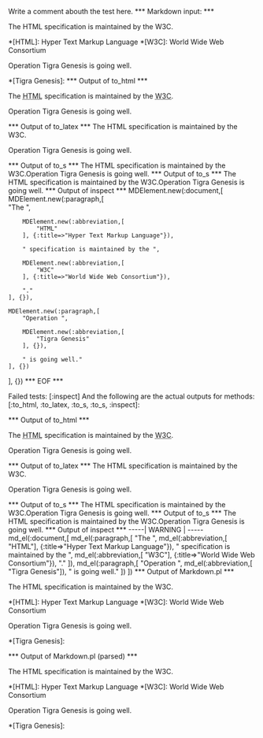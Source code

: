 Write a comment abouth the test here.
*** Markdown input: ***

The HTML specification is maintained by the W3C.

*[HTML]: Hyper Text Markup Language
*[W3C]:  World Wide Web Consortium



Operation Tigra Genesis is going well.

*[Tigra Genesis]:
*** Output of to_html ***
<p>The <abbr title='Hyper Text Markup Language'>HTML</abbr
      > specification is maintained by the <abbr title='World Wide Web Consortium'>W3C</abbr
      >.</p
    ><p>Operation <abbr>Tigra Genesis</abbr
      > is going well.</p
  >
*** Output of to_latex ***
The HTML specification is maintained by the W3C.

Operation Tigra Genesis is going well.


*** Output of to_s ***
The HTML specification is maintained by the W3C.Operation Tigra Genesis is going well.
*** Output of to_s ***
The HTML specification is maintained by the W3C.Operation Tigra Genesis is going well.
*** Output of inspect ***
MDElement.new(:document,[	
	MDElement.new(:paragraph,[	
		"The ",
		
		MDElement.new(:abbreviation,[	
			"HTML"
		], {:title=>"Hyper Text Markup Language"}),
		
		" specification is maintained by the ",
		
		MDElement.new(:abbreviation,[	
			"W3C"
		], {:title=>"World Wide Web Consortium"}),
		
		"."
	], {}),
	
	MDElement.new(:paragraph,[	
		"Operation ",
		
		MDElement.new(:abbreviation,[	
			"Tigra Genesis"
		], {}),
		
		" is going well."
	], {})
], {})
*** EOF ***




Failed tests:   [:inspect] 
And the following are the actual outputs for methods:
   [:to_html, :to_latex, :to_s, :to_s, :inspect]:


*** Output of to_html ***
<p>The <abbr title='Hyper Text Markup Language'>HTML</abbr
      > specification is maintained by the <abbr title='World Wide Web Consortium'>W3C</abbr
      >.</p
    ><p>Operation <abbr>Tigra Genesis</abbr
      > is going well.</p
  >
*** Output of to_latex ***
The HTML specification is maintained by the W3C.

Operation Tigra Genesis is going well.


*** Output of to_s ***
The HTML specification is maintained by the W3C.Operation Tigra Genesis is going well.
*** Output of to_s ***
The HTML specification is maintained by the W3C.Operation Tigra Genesis is going well.
*** Output of inspect ***
-----| WARNING | -----
md_el(:document,[
	md_el(:paragraph,[
		"The ",
		md_el(:abbreviation,[	"HTML"], {:title=>"Hyper Text Markup Language"}),
		" specification is maintained by the ",
		md_el(:abbreviation,[	"W3C"], {:title=>"World Wide Web Consortium"}),
		"."
	]),
	md_el(:paragraph,[
		"Operation ",
		md_el(:abbreviation,[	"Tigra Genesis"]),
		" is going well."
	])
])
*** Output of Markdown.pl ***
<p>The HTML specification is maintained by the W3C.</p>

<p>*[HTML]: Hyper Text Markup Language
*[W3C]:  World Wide Web Consortium</p>

<p>Operation Tigra Genesis is going well.</p>

<p>*[Tigra Genesis]:</p>

*** Output of Markdown.pl (parsed) ***
<p>The HTML specification is maintained by the W3C.</p
    ><p>*[HTML]: Hyper Text Markup Language
*[W3C]: World Wide Web Consortium</p
    ><p>Operation Tigra Genesis is going well.</p
    ><p>*[Tigra Genesis]:</p
  >